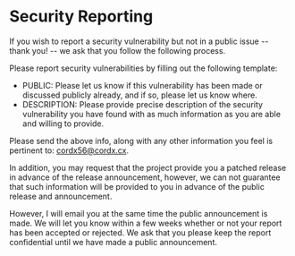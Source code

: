 # Security Reporting

If you wish to report a security vulnerability but not in a public issue -- thank you! -- we ask that you follow the following process.

Please report security vulnerabilities by filling out the following template:

- PUBLIC: Please let us know if this vulnerability has been made or discussed publicly already, and if so, please let us know where.
- DESCRIPTION: Please provide precise description of the security vulnerability you have found with as much information as you are able and willing to provide.

Please send the above info, along with any other information you feel is pertinent to: <cordx56@cordx.cx>.

In addition, you may request that the project provide you a patched release in advance of the release announcement, however, we can not guarantee that such information will be provided to you in advance of the public release and announcement.

However, I will email you at the same time the public announcement is made.
We will let you know within a few weeks whether or not your report has been accepted or rejected.
We ask that you please keep the report confidential until we have made a public announcement.

